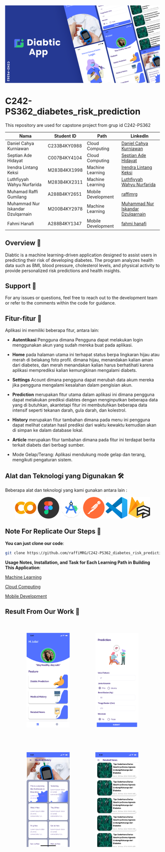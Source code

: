 ![Project Overview](IMG/overview.png)

# C242-PS362_diabetes_risk_prediction

This repository are used for capstone project from grup id C242-PS362

| Nama                              | Student ID   | Path               | LinkedIn                                                                      |
| --------------------------------- | ------------ | ------------------ | ----------------------------------------------------------------------------- |
| Daniel Cahya Kurniawan            | C233B4KY0988 | Cloud Computing    | [Daniel Cahya Kurniawan](https://www.linkedin.com/in/daniel-cahya-kurniawan/) |
| Septian Ade Hidayat               | C007B4KY4104 | Cloud Computing    | [Septian Ade Hidayat](https://www.linkedin.com/in/septianadehidayat/)         |
| Irendra Lintang Keksi             | M283B4KX1998 | Machine Learning   | [Irendra Lintang Keksi](https://www.linkedin.com/in/irendra-lintang)          |
| Luthfiyyah Wahyu Nurfarida        | M283B4KX2311 | Machine Learning   | [Luthfiyyah Wahyu Nurfarida](https://www.linkedin.com/in/fiyyahwahyu)         |
| Muhamad Raffi Gumilang            | A288B4KY2651 | Mobile Development | [raffimrg](https://www.linkedin.com/in/raffimrg)                              |
| Muhammad Nur Iskandar Dzulqarnain | M200B4KY2978 | Machine Learning   | [Muhammad Nur Iskandar Dzulqarnain](https://www.linkedin.com/in/iskandardzz/) |
| Fahmi Hanafi                      | A288B4KY1347 | Mobile Development | [fahmi hanafi](https://www.linkedin.com/in/fahmi-hanafi/)                     |

## Overview 📃

Diabtic is a machine learning-driven application designed to assist users in predicting their risk of developing diabetes. The program analyzes health data such as BMI, blood pressure, cholesterol levels, and physical activity to provide personalized risk predictions and health insights.

## Support 🤔

For any issues or questions, feel free to reach out to the development team or refer to the comments within the code for guidance.

## Fitur-fitur 🚀

Aplikasi ini memiliki beberapa fitur, antara lain:

- **Autentikasi** Pengguna dimana Pengguna dapat melakukan login menggunakan akun yang sudah mereka buat pada aplikasi.

- **Home** pada halaman utama ini terhapat status berpa lingkaran hijau atau merah di belakang foto profil. dimana hijau, menandakan kalian aman dari diabetes, dan merah menandakan kalian harus berhatihati karena aplikasi memprediksi kalian kemungkinan mengalami diabets.

- **Settings** Acount dimana pengguna dapat merubah data akum mereka jika pengguna mengalami kesalahan dalam pengisian akun.

- **Prediction** merupakan fitur utama dalam aplikasi ini dimana pengguna dapat melakukan prediksi diabtes dengan menginputkan beberapa data yang di butuhkan, akantetapi fitur ini membutuhkan beberapa data intensif seperti tekanan darah, gula darah, dan kolestrol.

- **History** merupakan fitur tambahan dimana pada menu ini pengguna dapat melihat catatan hasil prediksi dari waktu kewaktu kemudian akan di simpan ke dalam database lokal.

- **Article** merupakan fitur tambahan dimana pada fitur ini terdapat berita terkait diabets dari berbagi sumber.

- Mode Gelap/Terang: Aplikasi mendukung mode gelap dan terang, mengikuti pengaturan sistem.

## Alat dan Teknologi yang Digunakan 🛠️

Beberapa alat dan teknologi yang kami gunakan antara lain :

<p align="center">
<a href="#" target="blank"><img align="center" src="IMG/colab-color.png" alt="raffimrg" height="70" width="70" /></a>
<a href="#" target="blank"><img align="center" src="IMG/figma2.png" alt="raffimrg" height="70" width="70" /></a>
<a href="#" target="blank"><img align="center" src="IMG/android-studio-icon.png" alt="raffimrg" height="70" width="70" /></a>
<a href="#" target="blank"><img align="center" src="IMG/postman-icon-svgrepo-com.svg" alt="raffimrg" height="70" width="70" /></a>
<a href="#" target="blank"><img align="center" src="IMG/vscode.png" alt="raffimrg" height="70" width="70" /></a>
<a href="#" target="blank"><img align="center" src="IMG/firestore.png" alt="raffimrg" height="70" width="70" /></a>
</p>

## Note For Replicate Our Steps 📝

**You can just clone our code**:

```bash
git clone https://github.com/raffiMRG/C242-PS362_diabetes_risk_prediction.git
```

**Usage Notes, Installation, and Task for Each Learning Path in Building This Application**:

[Machine Learning](https://github.com/raffiMRG/C242-PS362_diabetes_risk_prediction/blob/main/ML/README.md)

[Cloud Computing](https://github.com/raffiMRG/C242-PS362_diabetes_risk_prediction/blob/main/CC/README.md)

[Mobile Development](https://github.com/raffiMRG/C242-PS362_diabetes_risk_prediction/blob/main/MD/README.md)

## Result From Our Work 🎉

<p align="center">
<a href="IMG/Home.png" target="blank"><img style="margin: 1vh;" align="center" src="IMG/Home.png" alt="raffimrg" height="308" width="140" /></a>
<a href="IMG/Calculate.png" target="blank"><img style="margin: 1vh;" align="center" src="IMG/Calculate.png" alt="raffimrg" margin="10vh" height="308" width="140" /></a>
<a href="IMG/History.png" target="blank"><img style="margin: 1vh;" align="center" src="IMG/History.png" alt="raffimrg" margin="10vh" height="308" width="140" /></a>
<a href="IMG/NewsList.png" target="blank"><img style="margin: 1vh;" align="center" src="IMG/NewsList.png" alt="raffimrg" margin="10vh" height="308" width="140" /></a>
</p>
